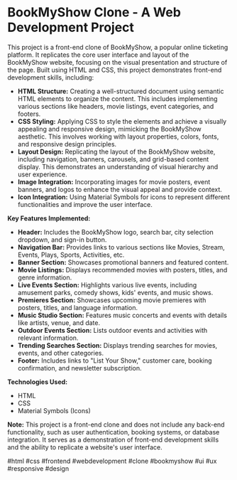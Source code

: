 # BookMyShow Clone - A Web Development Project

This project is a front-end clone of BookMyShow, a popular online ticketing platform.  It replicates the core user interface and layout of the BookMyShow website, focusing on the visual presentation and structure of the page.  Built using HTML and CSS, this project demonstrates front-end development skills, including:

* **HTML Structure:**  Creating a well-structured document using semantic HTML elements to organize the content.  This includes implementing various sections like headers, movie listings, event categories, and footers.
* **CSS Styling:**  Applying CSS to style the elements and achieve a visually appealing and responsive design, mimicking the BookMyShow aesthetic.  This involves working with layout properties, colors, fonts, and responsive design principles.
* **Layout Design:**  Replicating the layout of the BookMyShow website, including navigation, banners, carousels, and grid-based content display.  This demonstrates an understanding of visual hierarchy and user experience.
* **Image Integration:**  Incorporating images for movie posters, event banners, and logos to enhance the visual appeal and provide context.
* **Icon Integration:**  Using Material Symbols for icons to represent different functionalities and improve the user interface.

**Key Features Implemented:**

* **Header:** Includes the BookMyShow logo, search bar, city selection dropdown, and sign-in button.
* **Navigation Bar:** Provides links to various sections like Movies, Stream, Events, Plays, Sports, Activities, etc.
* **Banner Section:** Showcases promotional banners and featured content.
* **Movie Listings:** Displays recommended movies with posters, titles, and genre information.
* **Live Events Section:** Highlights various live events, including amusement parks, comedy shows, kids' events, and music shows.
* **Premieres Section:** Showcases upcoming movie premieres with posters, titles, and language information.
* **Music Studio Section:** Features music concerts and events with details like artists, venue, and date.
* **Outdoor Events Section:** Lists outdoor events and activities with relevant information.
* **Trending Searches Section:** Displays trending searches for movies, events, and other categories.
* **Footer:** Includes links to "List Your Show," customer care, booking confirmation, and newsletter subscription.

**Technologies Used:**

* HTML
* CSS
* Material Symbols (Icons)

**Note:** This project is a front-end clone and does not include any back-end functionality, such as user authentication, booking systems, or database integration.  It serves as a demonstration of front-end development skills and the ability to replicate a website's user interface.

#html #css #frontend #webdevelopment #clone #bookmyshow #ui #ux #responsive #design
